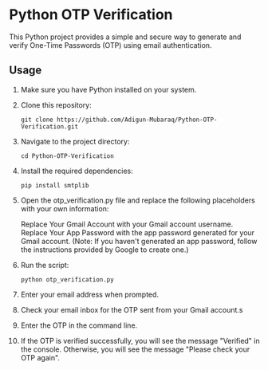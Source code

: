 # Python OTP Verification

This Python project provides a simple and secure way to generate and verify One-Time Passwords (OTP) using email authentication.

## Usage

1. Make sure you have Python installed on your system.

2. Clone this repository:

   ```shell
   git clone https://github.com/Adigun-Mubaraq/Python-OTP-Verification.git

3. Navigate to the project directory:
    ```shell
   cd Python-OTP-Verification

4. Install the required dependencies:
    ```shell
    pip install smtplib

5. Open the otp_verification.py file and replace the following placeholders with your own information:

    Replace Your Gmail Account with your Gmail account username.
    Replace Your App Password with the app password generated for your Gmail account. (Note: If you haven't generated an app password, follow the instructions provided by Google to create one.)

6. Run the script:
    ```shell
    python otp_verification.py

7. Enter your email address when prompted.

8. Check your email inbox for the OTP sent from your Gmail account.s

9. Enter the OTP in the command line.

10. If the OTP is verified successfully, you will see the message "Verified" in the console. Otherwise, you will see the message "Please check your OTP again".
